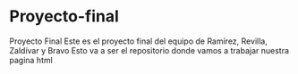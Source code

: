 # Proyecto-final
Proyecto Final
Este es el proyecto final del equipo de 
Ramírez, Revilla, Zaldívar y Bravo
Esto va a ser el repositorio donde vamos a trabajar
nuestra pagina html
